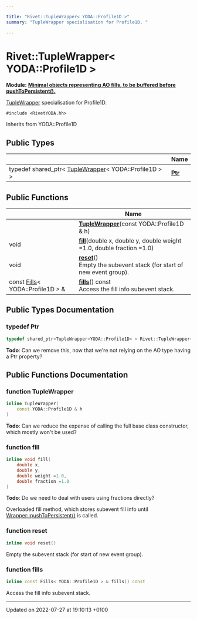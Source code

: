 ```yaml
---

title: "Rivet::TupleWrapper< YODA::Profile1D >"
summary: "TupleWrapper specialisation for Profile1D. "

---
```


# Rivet::TupleWrapper< YODA::Profile1D >

**Module:** **[Minimal objects representing AO fills, to be buffered before pushToPersistent().](http://example.org/modules/group__aotuples/)**



<a href="http://example.org/classes/classrivet_1_1tuplewrapper/">TupleWrapper</a> specialisation for Profile1D. 


`#include <RivetYODA.hh>`

Inherits from YODA::Profile1D

## Public Types

|                | Name           |
| -------------- | -------------- |
| typedef shared_ptr< <a href="http://example.org/classes/classrivet_1_1tuplewrapper/">TupleWrapper</a>< YODA::Profile1D > > | **[Ptr](http://example.org/classes/classrivet_1_1tuplewrapper_3_01yoda_1_1profile1d_01_4/#typedef-ptr)**  |

## Public Functions

|                | Name           |
| -------------- | -------------- |
| | **[TupleWrapper](http://example.org/classes/classrivet_1_1tuplewrapper_3_01yoda_1_1profile1d_01_4/#function-tuplewrapper)**(const YODA::Profile1D & h) |
| void | **[fill](http://example.org/classes/classrivet_1_1tuplewrapper_3_01yoda_1_1profile1d_01_4/#function-fill)**(double x, double y, double weight =1.0, double fraction =1.0) |
| void | **[reset](http://example.org/classes/classrivet_1_1tuplewrapper_3_01yoda_1_1profile1d_01_4/#function-reset)**()<br>Empty the subevent stack (for start of new event group).  |
| const <a href="http://example.org/modules/group__aotuples/#using-fills">Fills</a>< YODA::Profile1D > & | **[fills](http://example.org/classes/classrivet_1_1tuplewrapper_3_01yoda_1_1profile1d_01_4/#function-fills)**() const<br>Access the fill info subevent stack.  |

## Public Types Documentation

### typedef Ptr

```cpp
typedef shared_ptr<TupleWrapper<YODA::Profile1D> > Rivet::TupleWrapper< YODA::Profile1D >::Ptr;
```


**Todo**: Can we remove this, now that we're not relying on the AO type having a Ptr property? 

## Public Functions Documentation

### function TupleWrapper

```cpp
inline TupleWrapper(
    const YODA::Profile1D & h
)
```


**Todo**: Can we reduce the expense of calling the full base class constructor, which mostly won't be used? 

### function fill

```cpp
inline void fill(
    double x,
    double y,
    double weight =1.0,
    double fraction =1.0
)
```


**Todo**: Do we need to deal with users using fractions directly? 

Overloaded fill method, which stores subevent fill info until <a href="http://example.org/classes/classrivet_1_1wrapper/#function-pushtopersistent">Wrapper<T>::pushToPersistent()</a> is called.


### function reset

```cpp
inline void reset()
```

Empty the subevent stack (for start of new event group). 

### function fills

```cpp
inline const Fills< YODA::Profile1D > & fills() const
```

Access the fill info subevent stack. 

-------------------------------

Updated on 2022-07-27 at 19:10:13 +0100
